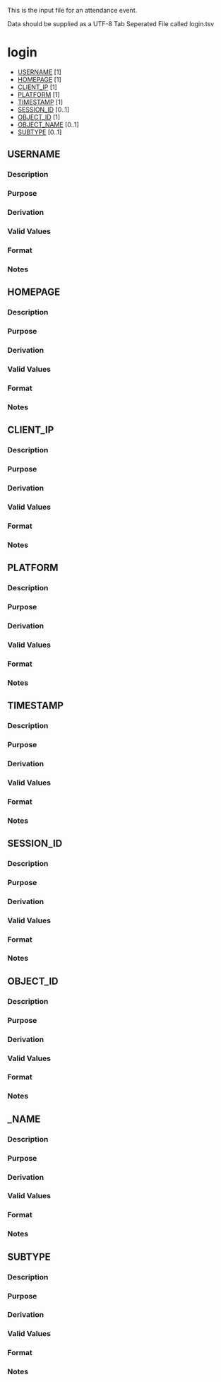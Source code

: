 This is the input file for an attendance event.

Data should be supplied as a UTF-8 Tab Seperated File called login.tsv

# login

* [USERNAME](#username) [1]
* [HOMEPAGE](#homepage) [1]
* [CLIENT_IP](#client_ip) [1]
* [PLATFORM](#platform) [1]
* [TIMESTAMP](#timestamp) [1]
* [SESSION_ID](#session_id) [0..1]
* [OBJECT_ID](#object_id) [1]
* [OBJECT_NAME](#object_name) [0..1]
* [SUBTYPE](#subtype) [0..1]

## USERNAME 
### Description
### Purpose
### Derivation
### Valid Values
### Format
### Notes

## HOMEPAGE 
### Description
### Purpose
### Derivation
### Valid Values
### Format
### Notes

## CLIENT_IP 
### Description
### Purpose
### Derivation
### Valid Values
### Format
### Notes

## PLATFORM 
### Description
### Purpose
### Derivation
### Valid Values
### Format
### Notes

## TIMESTAMP 
### Description
### Purpose
### Derivation
### Valid Values
### Format
### Notes

## SESSION_ID 
### Description
### Purpose
### Derivation
### Valid Values
### Format
### Notes

## OBJECT_ID 
### Description
### Purpose
### Derivation
### Valid Values
### Format
### Notes

## _NAME 
### Description
### Purpose
### Derivation
### Valid Values
### Format
### Notes

## SUBTYPE 
### Description
### Purpose
### Derivation
### Valid Values
### Format
### Notes